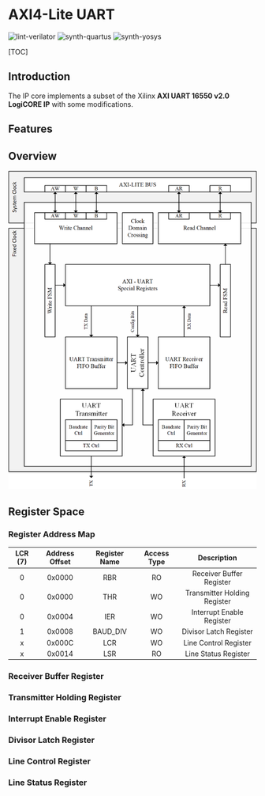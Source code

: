 # AXI4-Lite UART

![lint-verilator](https://github.com/m4j0rt0m/axi-lite_uart-ipcore/workflows/lint-verilator/badge.svg)
![synth-quartus](https://github.com/m4j0rt0m/axi-lite_uart-ipcore/workflows/synth-quartus/badge.svg)
![synth-yosys](https://github.com/m4j0rt0m/axi-lite_uart-ipcore/workflows/synth-yosys/badge.svg)

[TOC]

## Introduction

The IP core implements a subset of the Xilinx **AXI UART 16550 v2.0 LogiCORE IP** with some modifications.

## Features


## Overview

![](https://raw.githubusercontent.com/m4j0rt0m/axi-lite_uart-ipcore/documentation/documentation/axi-uart.png)


## Register Space

### Register Address Map

| LCR (7) | Address Offset | Register Name | Access Type |         Description          |
|:-------:|:--------------:|:-------------:|:-----------:|:----------------------------:|
|    0    |     0x0000     |      RBR      |     RO      |   Receiver Buffer Register   |
|    0    |     0x0000     |      THR      |     WO      | Transmitter Holding Register |
|    0    |     0x0004     |      IER      |     WO      |  Interrupt Enable Register   |
|    1    |     0x0008     |   BAUD_DIV    |     WO      |    Divisor Latch Register    |
|    x    |     0x000C     |      LCR      |     WO      |    Line Control Register     |
|    x    |     0x0014     |      LSR      |     RO      |     Line Status Register     |


### Receiver Buffer Register


### Transmitter Holding Register


### Interrupt Enable Register


### Divisor Latch Register


### Line Control Register


### Line Status Register

